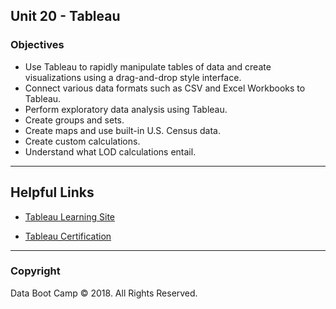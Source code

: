 ## Unit 20 - Tableau

### Objectives

* Use Tableau to rapidly manipulate tables of data and create visualizations using a drag-and-drop style interface.
* Connect various data formats such as CSV and Excel Workbooks to Tableau.
* Perform exploratory data analysis using Tableau.
* Create groups and sets.
* Create maps and use built-in U.S. Census data.
* Create custom calculations.
* Understand what LOD calculations entail.

- - -

## Helpful Links

* [Tableau Learning Site](https://www.tableau.com/learn)

* [Tableau Certification](https://www.tableau.com/support/certification)

- - -

### Copyright

Data Boot Camp © 2018. All Rights Reserved.
